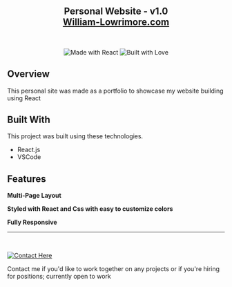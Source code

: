 <h2 align="center">
  Personal Website - v1.0<br/>
  <a href="https://william-lowrimore.com/" target="_blank">William-Lowrimore.com</a>
</h2>

<!-- todo:make demo image of website and link 
<div align="center">  
  <img alt="Demo" src="./Images/readme-img1.png" />
</div> -->

<br/>

<center>

![Made with React](https://img.shields.io/badge/MADE%20WITH-REACT-294660?style=for-the-badge&labelColor=3C668C) ![Built with Love](https://img.shields.io/badge/BUILT%20WITH-❤-A53035?style=for-the-badge&labelColor=CD4849)

</center>

## Overview

This personal site was made as a portfolio to showcase my website building using React
<!-- ! Add projects ASAP, expand description and link to them; collapse line
. You can also find my resume, as well as a repository for various projects. Please make sure to visit and browse [My Projects](). Thanks! -->

## Built With

This project was built using these technologies.

- React.js
- VSCode

<!-- Idk if I used these; I think node is req
- Node.js
- Express.js
- CSS3 -->

<!-- todo:put hosting website/service here (github/whatever) 
- Vercel -->

## Features

**Multi-Page Layout**

**Styled with React and Css with easy to customize colors**

**Fully Responsive**

---

<br/>

<!-- ### Contact -->
[![Contact Here](https://img.shields.io/badge/CONTACT-HERE-000000?style=for-the-badge&labelColor=000000&color=FFFFFF&link=https://www.william-lowrimore.com/contact)](https://william-lowrimore.com/about)

Contact me if you'd like to work together on any projects or if you're hiring for positions; currently open to work
